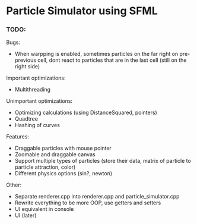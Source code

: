# Particle Simulator using SFML

### TODO:
Bugs:
- When warpping is enabled, sometimes particles on the far right on pre-previous cell, dont react to particles that are in the last cell (still on the right side)

Important optimizations:
- Multithreading

Unimportant optimizations:
- Optimizing calculations (using DistanceSquared, pointers)
- Quadtree
- Hashing of curves

Features:
- Draggable particles with mouse pointer
- Zoomable and draggable canvas
- Support multiple types of particles (store their data, matrix of particle to particle attraction, color)
- Different physics options (sin?, newton)


Other:
- Separate renderer.cpp into renderer.cpp and particle_simulator.cpp
- Rewrite everything to be more OOP, use getters and setters
- UI equivalent in console
- UI (later)